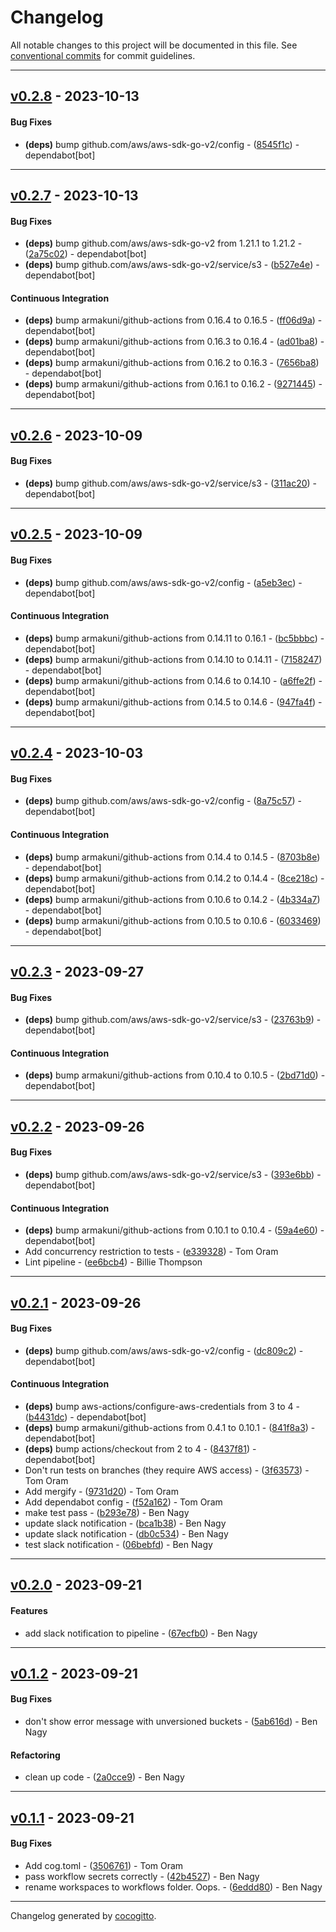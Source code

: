 # Changelog
All notable changes to this project will be documented in this file. See [conventional commits](https://www.conventionalcommits.org/) for commit guidelines.

- - -
## [v0.2.8](https://github.com/armakuni/go-empty-s3-bucket/compare/v0.2.7..v0.2.8) - 2023-10-13
#### Bug Fixes
- **(deps)** bump github.com/aws/aws-sdk-go-v2/config - ([8545f1c](https://github.com/armakuni/go-empty-s3-bucket/commit/8545f1c5f5ba99f48fe7f5a467dd535d0e459819)) - dependabot[bot]

- - -

## [v0.2.7](https://github.com/armakuni/go-empty-s3-bucket/compare/v0.2.6..v0.2.7) - 2023-10-13
#### Bug Fixes
- **(deps)** bump github.com/aws/aws-sdk-go-v2 from 1.21.1 to 1.21.2 - ([2a75c02](https://github.com/armakuni/go-empty-s3-bucket/commit/2a75c02c0b8481191acb765e1312d41e9510d7c6)) - dependabot[bot]
- **(deps)** bump github.com/aws/aws-sdk-go-v2/service/s3 - ([b527e4e](https://github.com/armakuni/go-empty-s3-bucket/commit/b527e4e3fb9140974862fb5c5d142fee78468c58)) - dependabot[bot]
#### Continuous Integration
- **(deps)** bump armakuni/github-actions from 0.16.4 to 0.16.5 - ([ff06d9a](https://github.com/armakuni/go-empty-s3-bucket/commit/ff06d9a3bfef5ea8152b04b193b5c8df8e8cac32)) - dependabot[bot]
- **(deps)** bump armakuni/github-actions from 0.16.3 to 0.16.4 - ([ad01ba8](https://github.com/armakuni/go-empty-s3-bucket/commit/ad01ba84d750b22bf3b5e01cb0bfcc52e60ea1eb)) - dependabot[bot]
- **(deps)** bump armakuni/github-actions from 0.16.2 to 0.16.3 - ([7656ba8](https://github.com/armakuni/go-empty-s3-bucket/commit/7656ba83ef6771e5d85cca9c4a8ed90400549ab4)) - dependabot[bot]
- **(deps)** bump armakuni/github-actions from 0.16.1 to 0.16.2 - ([9271445](https://github.com/armakuni/go-empty-s3-bucket/commit/92714451a4c4f530f66250f416b9f789ca8b566f)) - dependabot[bot]

- - -

## [v0.2.6](https://github.com/armakuni/go-empty-s3-bucket/compare/v0.2.5..v0.2.6) - 2023-10-09
#### Bug Fixes
- **(deps)** bump github.com/aws/aws-sdk-go-v2/service/s3 - ([311ac20](https://github.com/armakuni/go-empty-s3-bucket/commit/311ac2076e2cfc388c0904a2ad89a6328abce515)) - dependabot[bot]

- - -

## [v0.2.5](https://github.com/armakuni/go-empty-s3-bucket/compare/v0.2.4..v0.2.5) - 2023-10-09
#### Bug Fixes
- **(deps)** bump github.com/aws/aws-sdk-go-v2/config - ([a5eb3ec](https://github.com/armakuni/go-empty-s3-bucket/commit/a5eb3ecd5c7129de3695d5ef0985215426542ec4)) - dependabot[bot]
#### Continuous Integration
- **(deps)** bump armakuni/github-actions from 0.14.11 to 0.16.1 - ([bc5bbbc](https://github.com/armakuni/go-empty-s3-bucket/commit/bc5bbbcff03bef60a73906ef80d0baa4d6476a0f)) - dependabot[bot]
- **(deps)** bump armakuni/github-actions from 0.14.10 to 0.14.11 - ([7158247](https://github.com/armakuni/go-empty-s3-bucket/commit/715824751e1a2cc8b08ea9883fcc7b6032145415)) - dependabot[bot]
- **(deps)** bump armakuni/github-actions from 0.14.6 to 0.14.10 - ([a6ffe2f](https://github.com/armakuni/go-empty-s3-bucket/commit/a6ffe2f6664b4377da5c9b5ca5c616099e543fcb)) - dependabot[bot]
- **(deps)** bump armakuni/github-actions from 0.14.5 to 0.14.6 - ([947fa4f](https://github.com/armakuni/go-empty-s3-bucket/commit/947fa4f36a5fad188bddc2c2c9d6ac169e2a38e2)) - dependabot[bot]

- - -

## [v0.2.4](https://github.com/armakuni/go-empty-s3-bucket/compare/v0.2.3..v0.2.4) - 2023-10-03
#### Bug Fixes
- **(deps)** bump github.com/aws/aws-sdk-go-v2/config - ([8a75c57](https://github.com/armakuni/go-empty-s3-bucket/commit/8a75c5794b054299e89224f4a22f53207ab55cb5)) - dependabot[bot]
#### Continuous Integration
- **(deps)** bump armakuni/github-actions from 0.14.4 to 0.14.5 - ([8703b8e](https://github.com/armakuni/go-empty-s3-bucket/commit/8703b8e32d143cb26daf5adfcf0c3bf90323e7ea)) - dependabot[bot]
- **(deps)** bump armakuni/github-actions from 0.14.2 to 0.14.4 - ([8ce218c](https://github.com/armakuni/go-empty-s3-bucket/commit/8ce218c14b66c1e386e79552b253ffbd7d75eeb8)) - dependabot[bot]
- **(deps)** bump armakuni/github-actions from 0.10.6 to 0.14.2 - ([4b334a7](https://github.com/armakuni/go-empty-s3-bucket/commit/4b334a756e78de184465c69e836b0c37d06d802d)) - dependabot[bot]
- **(deps)** bump armakuni/github-actions from 0.10.5 to 0.10.6 - ([6033469](https://github.com/armakuni/go-empty-s3-bucket/commit/6033469cc5fc92feaa098252c551121264ff6c0a)) - dependabot[bot]

- - -

## [v0.2.3](https://github.com/armakuni/go-empty-s3-bucket/compare/v0.2.2..v0.2.3) - 2023-09-27
#### Bug Fixes
- **(deps)** bump github.com/aws/aws-sdk-go-v2/service/s3 - ([23763b9](https://github.com/armakuni/go-empty-s3-bucket/commit/23763b92de22fc38a9a403c5ae508eafa5654b94)) - dependabot[bot]
#### Continuous Integration
- **(deps)** bump armakuni/github-actions from 0.10.4 to 0.10.5 - ([2bd71d0](https://github.com/armakuni/go-empty-s3-bucket/commit/2bd71d0a6febf857905d3155809ba5683d7e8c56)) - dependabot[bot]

- - -

## [v0.2.2](https://github.com/armakuni/go-empty-s3-bucket/compare/v0.2.1..v0.2.2) - 2023-09-26
#### Bug Fixes
- **(deps)** bump github.com/aws/aws-sdk-go-v2/service/s3 - ([393e6bb](https://github.com/armakuni/go-empty-s3-bucket/commit/393e6bb31038cff1695de86a8e91ac97b54b30d1)) - dependabot[bot]
#### Continuous Integration
- **(deps)** bump armakuni/github-actions from 0.10.1 to 0.10.4 - ([59a4e60](https://github.com/armakuni/go-empty-s3-bucket/commit/59a4e60730fab1a1612ce79e35db0e675d5f78ef)) - dependabot[bot]
- Add concurrency restriction to tests - ([e339328](https://github.com/armakuni/go-empty-s3-bucket/commit/e33932852372399912ef0951b2ecd2d42933a628)) - Tom Oram
- Lint pipeline - ([ee6bcb4](https://github.com/armakuni/go-empty-s3-bucket/commit/ee6bcb4b2a6a5a742b09a7fa6dbdfb6a5d2682bc)) - Billie Thompson

- - -

## [v0.2.1](https://github.com/armakuni/go-empty-s3-bucket/compare/v0.2.0..v0.2.1) - 2023-09-26
#### Bug Fixes
- **(deps)** bump github.com/aws/aws-sdk-go-v2/config - ([dc809c2](https://github.com/armakuni/go-empty-s3-bucket/commit/dc809c27451064006cf847c7f2e3fc0f009421ea)) - dependabot[bot]
#### Continuous Integration
- **(deps)** bump aws-actions/configure-aws-credentials from 3 to 4 - ([b4431dc](https://github.com/armakuni/go-empty-s3-bucket/commit/b4431dc522c9919e03ec7254166f7fd05bd2df63)) - dependabot[bot]
- **(deps)** bump armakuni/github-actions from 0.4.1 to 0.10.1 - ([841f8a3](https://github.com/armakuni/go-empty-s3-bucket/commit/841f8a32ec227372a06f87520fa7be88074e4582)) - dependabot[bot]
- **(deps)** bump actions/checkout from 2 to 4 - ([8437f81](https://github.com/armakuni/go-empty-s3-bucket/commit/8437f81abf555f375ff6314709bbec7cab4051e6)) - dependabot[bot]
- Don't run tests on branches (they require AWS access) - ([3f63573](https://github.com/armakuni/go-empty-s3-bucket/commit/3f63573734c6cb98f9ae1fd5c8ee41e3024c7517)) - Tom Oram
- Add mergify - ([9731d20](https://github.com/armakuni/go-empty-s3-bucket/commit/9731d2086196425d9da6dfe786d19c4c98fa9232)) - Tom Oram
- Add dependabot config - ([f52a162](https://github.com/armakuni/go-empty-s3-bucket/commit/f52a162d380dea6579e86e2f74f2f9b44c885e87)) - Tom Oram
- make test pass - ([b293e78](https://github.com/armakuni/go-empty-s3-bucket/commit/b293e7804fd1742ac2dc4bda3cb55e56931c7cd3)) - Ben Nagy
- update slack notification - ([bca1b38](https://github.com/armakuni/go-empty-s3-bucket/commit/bca1b383a3da79e3f8b76134cd4ca2236f2cf8c8)) - Ben Nagy
- update slack notification - ([db0c534](https://github.com/armakuni/go-empty-s3-bucket/commit/db0c534b4bc006a7585ee3a97431c8fd95f57ff2)) - Ben Nagy
- test slack notification - ([06bebfd](https://github.com/armakuni/go-empty-s3-bucket/commit/06bebfd903c3198328fef000682c665d3f83a498)) - Ben Nagy

- - -

## [v0.2.0](https://github.com/armakuni/go-empty-s3-bucket/compare/v0.1.2..v0.2.0) - 2023-09-21
#### Features
- add slack notification to pipeline - ([67ecfb0](https://github.com/armakuni/go-empty-s3-bucket/commit/67ecfb0a9a2177a1d571d0e07c46987ebff3ece9)) - Ben Nagy

- - -

## [v0.1.2](https://github.com/armakuni/go-empty-s3-bucket/compare/v0.1.1..v0.1.2) - 2023-09-21
#### Bug Fixes
- don't show error message with unversioned buckets - ([5ab616d](https://github.com/armakuni/go-empty-s3-bucket/commit/5ab616d7f582f2bffcf32a5a027f441785a861b8)) - Ben Nagy
#### Refactoring
- clean up code - ([2a0cce9](https://github.com/armakuni/go-empty-s3-bucket/commit/2a0cce93f40cabf53e5d818f7ab30b8d3cf84190)) - Ben Nagy

- - -

## [v0.1.1](https://github.com/armakuni/go-empty-s3-bucket/compare/v0.1.0..v0.1.1) - 2023-09-21
#### Bug Fixes
- Add cog.toml - ([3506761](https://github.com/armakuni/go-empty-s3-bucket/commit/3506761be707eaf24df9fea90d0eab931f546758)) - Tom Oram
- pass workflow secrets correctly - ([42b4527](https://github.com/armakuni/go-empty-s3-bucket/commit/42b4527f411c44941209e120c51b6553f446bf74)) - Ben Nagy
- rename workspaces to workflows folder. Oops. - ([6eddd80](https://github.com/armakuni/go-empty-s3-bucket/commit/6eddd809f87147428b6ce71fb46514d577a0f663)) - Ben Nagy

- - -

Changelog generated by [cocogitto](https://github.com/cocogitto/cocogitto).